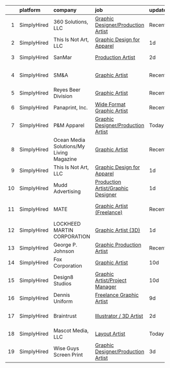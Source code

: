 

|    | platform    | company                                  | job                                                                                                                                           | update_time   | location                |
|---:|:------------|:-----------------------------------------|:----------------------------------------------------------------------------------------------------------------------------------------------|:--------------|:------------------------|
|  1 | SimplyHired | 360 Solutions, LLC                       | [Graphic Designer/Production Artist](https://www.simplyhired.com/job/wTKuKhJFue8gAenatIutsqNnn1KWWLvcslbVcB2Shz7OnZLg523oNA?q=graphic+artist) | Recently      | Remote                  |
|  2 | SimplyHired | This Is Not Art, LLC                     | [Graphic Design for Apparel](https://www.simplyhired.com/job/Bvf_T6TYVouK1ugW5WOooIS6pKJSzAcuPzr_s_DOmww9IeeW7flFNQ?q=graphic+artist)         | 1d            | Remote                  |
|  3 | SimplyHired | SanMar                                   | [Production Artist](https://www.simplyhired.com/job/2opjMg36vZfEZdx3otENk4A0jMbTwTjBHaONcD_PW9kW38gooFryqQ?q=graphic+artist)                  | 2d            | Issaquah, WA            |
|  4 | SimplyHired | SM&A                                     | [Graphic Artist](https://www.simplyhired.com/job/wZ7ClvBKVZgb8s4X9ZIOR6H5S_If71ZeLA3UEokFm__WPNPfugZX-Q?q=graphic+artist)                     | Recently      | Dallas, TX +4 locations |
|  5 | SimplyHired | Reyes Beer Division                      | [Graphic Artist](https://www.simplyhired.com/job/Kedv0Bvb8QL1J-DS1dUCi9QTDT7Rtq479jBI21CMUpsMIKcajlWmXw?q=graphic+artist)                     | Recently      | Huntington Beach, CA    |
|  6 | SimplyHired | Panaprint, Inc.                          | [Wide Format Graphic Artist](https://www.simplyhired.com/job/1vyCAiIThvCL5RsYLAxll-rvgvuaAHvBoALGdw9ItxB3oD21s36J7w?q=graphic+artist)         | Recently      | Macon, GA               |
|  7 | SimplyHired | P&M Apparel                              | [Graphic Designer/Production Artist](https://www.simplyhired.com/job/hUYPYjm6_i8POAvpoBB4x9PTFxrTg2uybYP9ul68yAmAbwB4e_IvSw?q=graphic+artist) | Today         | Polk City, IA           |
|  8 | SimplyHired | Ocean Media Solutions/My Living Magazine | [Graphic Artist](https://www.simplyhired.com/job/lAfwKV-W7SUWKz9OMiIH1e2gCJWZXJFtxSiK7t37wIBHb9zp3I4I5A?q=graphic+artist)                     | Recently      | Stuart, FL              |
|  9 | SimplyHired | This Is Not Art, LLC                     | [Graphic Design for Apparel](https://www.simplyhired.com/job/Bvf_T6TYVouK1ugW5WOooIS6pKJSzAcuPzr_s_DOmww9IeeW7flFNQ?q=graphic+artist)         | 1d            | Remote                  |
| 10 | SimplyHired | Mudd Advertising                         | [Production Artist/Graphic Designer](https://www.simplyhired.com/job/3JyxT0qw16TLt2F5m7dwR6yr9wsrzk_TaLjizmEp6wdRHMFO5ZQMJw?q=graphic+artist) | 1d            | Cedar Falls, IA         |
| 11 | SimplyHired | MATE                                     | [Graphic Artist (Freelance)](https://www.simplyhired.com/job/0DJnr7H5QPjP6G292Zv43b_Hvi4yNpIFWqN_YMlrhz_btdjNhXFehQ?q=graphic+artist)         | Recently      | Los Angeles, CA         |
| 12 | SimplyHired | LOCKHEED MARTIN CORPORATION              | [Graphic Artist (3D)](https://www.simplyhired.com/job/DcJnI0jYvAGNLZBHC-p8pCrBXGKMHeTa_mvrsoufgqTqDTpjkBFW6Q?q=graphic+artist)                | 1d            | Mount Laurel, NJ        |
| 13 | SimplyHired | George P. Johnson                        | [Graphic Production Artist](https://www.simplyhired.com/job/UTgjSYwAZC6G2SmY6e3iF48cscbMlR0Wi1oSPidg1lOrTI8MjFw5_w?q=graphic+artist)          | Recently      | Smyrna, TN              |
| 14 | SimplyHired | Fox Corporation                          | [Graphic Artist](https://www.simplyhired.com/job/KiuXQG7w0XVP2MyMFN7VCoqMwl-zwmwb0McdmUU3FqxDByhRwOAO0Q?q=graphic+artist)                     | 10d           | Remote                  |
| 15 | SimplyHired | Design8 Studios                          | [Graphic Artist/Project Manager](https://www.simplyhired.com/job/oLCqfN1iHoHRahfzW5X02UHT2o71lmTJGgEYFhS5PeIL-pF5ssuBVQ?q=graphic+artist)     | 10d           | Omaha, NE               |
| 16 | SimplyHired | Dennis Uniform                           | [Freelance Graphic Artist](https://www.simplyhired.com/job/jakDJg9DfoZq1m4RgJvJ70Cx5N3vlyUyfZvGVq1yO0URtMNVRPpOFw?q=graphic+artist)           | 9d            | Remote                  |
| 17 | SimplyHired | Braintrust                               | [Illustrator / 3D Artist](https://www.simplyhired.com/job/BTc7g5G1NUpuWDrmIbHUBekoFZVU9yV9HdjZo0BmwTswujmkxkEeiA?q=graphic+artist)            | 2d            | San Francisco, CA       |
| 18 | SimplyHired | Mascot Media, LLC                        | [Layout Artist](https://www.simplyhired.com/job/DRcHyZkytveuwRzsNNtm6CCtmKq2v6f30vrI9WaFMlLf2dRcenqOfg?q=graphic+artist)                      | Today         | Remote                  |
| 19 | SimplyHired | Wise Guys Screen Print                   | [Graphic Designer/Production Artist](https://www.simplyhired.com/job/VA9SDNRq-Lxt2HehKw7W9FcVvOPC7_o1QCZhGudK4FE17dfyI26Trg?q=graphic+artist) | 3d            | Springfield, MO         |